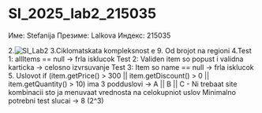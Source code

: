 # SI_2025_lab2_215035
Име: Stefanija
Презиме: Lalkova
Индекс: 215035


2.![SI_Lab2](https://github.com/user-attachments/assets/0ae28bb2-2f53-4990-bee2-5a9d195e7902)
3.Ciklomatskata kompleksnost e 9. Od brojot na regioni
4.Test 1: allItems == null -> frla isklucok
  Test 2: Validen item so popust i validna karticka -> celosno izvrsuvanje
  Test 3: Item so name == null -> frla isklucok
5. Uslovot if (item.getPrice() > 300 || item.getDiscount() > 0 || item.getQuantity() > 10) ima 3 podduslovi -> A || B || C - Ni trebaat site kombinacii sto ja menuvaat vrednosta na celokupniot uslov
Minimalno potrebni test slucai -> 8 (2^3)
